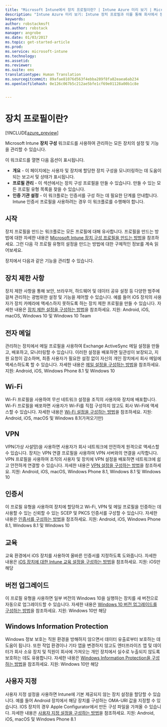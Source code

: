 ```yaml
---
title: "Microsoft Intune에서 장치 프로필이란? | Intune Azure 미리 보기 | Microsoft Docs"
description: "Intune Azure 미리 보기: Intune 장치 프로필과 이를 통해 회사에서 장치를 관리 및 보호하는 방법을 알아봅니다."
keywords: 
author: robstackmsft
ms.author: robstack
manager: angrobe
ms.date: 01/03/2017
ms.topic: get-started-article
ms.prod: 
ms.service: microsoft-intune
ms.technology: 
ms.assetid: 
ms.reviewer: 
ms.suite: ems
translationtype: Human Translation
ms.sourcegitcommit: 89afae81076d563f4ebba289f8fa82eaea6ab234
ms.openlocfilehash: 0e126c067b5c212ae5bfe1cf69e01128a00b1c8e


---
```


# <a name="what-are-device-profiles"></a>장치 프로필이란?
<!--- This topic doesn't really answer the topic title: What are device profiles?" It needs to answer that question, then it can go on to discuss what profiles are in Intune and how to use them. Linda--->

[!INCLUDE[azure_preview](../includes/azure_preview.md)]

Microsoft Intune **장치 구성** 워크로드를 사용하여 관리하는 모든 장치의 설정 및 기능을 관리할 수 있습니다.

이 워크로드를 열면 다음 옵션이 표시됩니다.

- **개요** - 이 페이지에는 사용자 및 장치에 할당한 장치 구성을 모니터링하는 데 도움이 되는 보고서 및 상태가 표시됩니다.
- **프로필 관리** - 이 섹션에서는 장치 구성 프로필을 만들 수 있습니다. 만들 수 있는 모든 프로필 유형 목록을 찾을 수 있습니다.
- **인증 기관 설정** - 이 워크플로는 인증서를 구성 하는 데 필요한 단계를 안내합니다. Intune 인증서 프로필을 사용하려는 경우 이 워크플로를 수행해야 합니다.

## <a name="getting-started"></a>시작

장치 프로필을 만드는 워크플로는 모든 프로필에 대해 유사합니다. 프로필을 만드는 방법에 대한 자세한 내용은 [Microsoft Intune 장치 구성 프로필을 만드는 방법](/intune-azure/configure-devices/how-to-create-device-profiles)을 참조하세요. 그런 다음 각 프로필 유형의 설정을 만드는 방법에 대한 구체적인 정보를 계속 읽어보세요.

장치에서 다음과 같은 기능을 관리할 수 있습니다.

## <a name="device-restrictions"></a>장치 제한 사항
장치 제한 사항을 통해 보안, 브라우저, 하드웨어 및 데이터 공유 설정 등 다양한 범주에 걸쳐 관리하는 광범위한 설정 및 기능을 제어할 수 있습니다. 예를 들어 iOS 장치의 사용자가 장치 카메라에 액세스하지 못하도록 하는 장치 제한 프로필을 만들 수 있습니다.
자세한 내용은 [장치 제한 설정을 구성하는 방법](how-to-configure-device-restrictions.md)을 참조하세요. 지원: Android, iOS, macOS, Windows 10 및 Windows 10 Team

## <a name="email"></a>전자 메일
관리하는 장치에서 메일 프로필을 사용하여 Exchange ActiveSync 메일 설정을 만들고, 배포하고, 모니터링할 수 있습니다. 이러한 설정을 배포하면 일관성이 보장되고, 지원 요청이 감소하며, 최종 사용자가 필요한 설정 없이 자신의 개인 장치에서 회사 메일에 액세스하도록 할 수 있습니다.
자세한 내용은 [메일 설정을 구성하는 방법](how-to-configure-email-settings.md)을 참조하세요. 지원: Android, iOS, Windows Phone 8.1 및 Windows 10

## <a name="wi-fi"></a>Wi-Fi
Wi-Fi 프로필을 사용하여 무선 네트워크 설정을 조직의 사용자와 장치에 배포합니다. Wi-Fi 프로필을 배포하면 사용자가 Wi-Fi를 직접 구성하지 않고도 회사 Wi-Fi에 액세스할 수 있습니다.
자세한 내용은 [Wi-Fi 설정을 구성하는 방법](how-to-configure-wi-fi-settings.md)을 참조하세요. 지원: Android, iOS, macOS 및 Windows 8.1(가져오기만)

## <a name="vpn"></a>VPN
VPN(가상 사설망)을 사용하면 사용자가 회사 네트워크에 안전하게 원격으로 액세스할 수 있습니다. 장치는 VPN 연결 프로필을 사용하여 VPN 서버와의 연결을 시작합니다. VPN 프로필을 사용하여 조직의 사용자 및 장치에 VPN 설정을 배포하면 네트워크에 쉽고 안전하게 연결할 수 있습니다.
자세한 내용은 [VPN 설정을 구성하는 방법](how-to-configure-vpn-settings.md)을 참조하세요.
지원: Android, iOS, macOS, Windows Phone 8.1, Windows 8.1 및 Windows 10

## <a name="certificates"></a>인증서
이 프로필 유형을 사용하여 장치에 할당하고 Wi-Fi, VPN 및 메일 프로필을 인증하는 데 사용할 수 있는 신뢰할 수 있는 SCEP 및 PKCS 인증서를 구성할 수 있습니다.
자세한 내용은 [인증서를 구성하는 방법](how-to-configure-certificates.md)을 참조하세요. 지원: Android, iOS, Windows Phone 8.1, Windows 8.1 및 Windows 10

## <a name="education"></a>교육
교육 환경에서 iOS 장치를 사용하여 올바른 인증서를 지정하도록 도와줍니다.
자세한 내용은 [iOS 장치에 대한 Intune 교육 설정을 구성하는 방법](education-settings-for-ios.md)을 참조하세요. 지원: iOS만 해당

## <a name="edition-upgrade"></a>버전 업그레이드
이 프로필 유형을 사용하면 일부 버전의 Windows 10을 실행하는 장치를 새 버전으로 자동으로 업그레이드할 수 있습니다. 자세한 내용은 [Windows 10 버전 업그레이드를 구성하는 방법](how-to-configure-windows-10-edition-upgrade.md)을 참조하세요. 지원: Windows 10만 해당

## <a name="windows-information-protection"></a>Windows Information Protection
Windows 정보 보호는 직원 환경을 방해하지 않으면서 데이터 유출로부터 보호하는 데 도움이 됩니다. 또한 작업 환경이나 기타 앱을 변경하지 않고도 엔터프라이즈 앱 및 데이터가 회사 소유 장치 및 직원이 회사에 가져오는 개인 장치에서 실수로 누출되지 않도록 보호하는 데도 유용합니다.
자세한 내용은 [Windows Information Protection을 구성하는 방법](how-to-configure-windows-information-protection.md)을 참조하세요. 지원: Windows 10만 해당

## <a name="custom"></a>사용자 지정
사용자 지정 설정을 사용하면 Intune에 기본 제공되지 않는 장치 설정을 할당할 수 있습니다. 예를 들어 Android 장치에서 해당 장치를 구성하는 OMA-URI 값을 지정할 수 있습니다. IOS 장치의 경우 Apple Configurator에서 만든 구성 파일을 가져올 수 있습니다.
자세한 내용은 [사용자 지정 설정을 구성하는 방법](how-to-configure-custom-settings.md)을 참조하세요. 지원: Android, iOS, macOS 및 Windows Phone 8.1



<!--HONumber=Feb17_HO1-->



